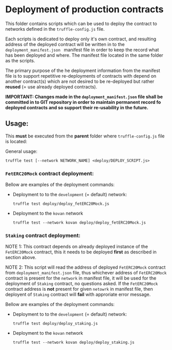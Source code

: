 # Deployment of production contracts

This folder contains scripts which can be used to deploy the contract to networks defined in the `truffle-config.js` file.

Each scripts is dedicated to deploy only it's own contract, and resulting address of the deployed contract will be written in to the `deployment_manifest.json ` manifest file in order to keep the record what has been deployed and where. The manifest file located in the same folder as the scripts.

The primary purpose of the he deployment information from the manifest file is to support repetitive re-deployments of contracts with depend on another contract(s) which are not desired to be re-deployed but rather **reused** (= use already deployed contracts).

**IMPORTANT: Changes made in the `deployment_manifest.json` file shall be committed in to GIT repository in order to maintain permanent record fo deployed contracts and so support their re-usability in the future.**



## Usage:

This **must** be executed from the **parent** folder where `truffle-config.js` file is located:


General usage:
```lang=sh
truffle test [--network NETWORK_NAME] <deploy/DEPLOY_SCRIPT.js>
```


### `FetERC20Mock` contract deployment:
Bellow are examples of the deployment commands:

* Deployment to to the `development` (= default) network:
  ```lang=sh
  truffle test deploy/deploy_fetERC20Mock.js
  ```

* Deployment to the `kovan` network
  ```lang=sh
  truffle test --network kovan deploy/deploy_fetERC20Mock.js
  ```

### `Staking` contract deployment:

NOTE 1: This contract depends on already deployed instance of the `FetERC20Mock` contract, this it needs to be deployed **first** as described in section above.

NOTE 2: This script will read the address of deployed  `FetERC20Mock` contract from `deployment_manifest.json` file, thus whichever address of `FetERC20Mock` contract is present for the `network` in manifest file, it will be used for the deployment of `Staking` contract, no questions asked. If the `FetERC20Mock` contract address is **not** present for given `netowrk` in manifest file, then deployent of `Staking` contract will **fail** with approriate error message. 

Bellow are examples of the deployment commands:

* Deployment to to the `development` (= default) network:
  ```lang=sh
  truffle test deploy/deploy_staking.js
  ```

* Deployment to the `kovan` network
  ```lang=sh
  truffle test --network kovan deploy/deploy_staking.js
  ```
